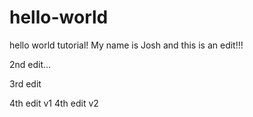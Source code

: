 # hello-world
hello world tutorial!
My name is Josh and this is an edit!!!


2nd edit...

3rd edit

4th edit v1
4th edit v2
